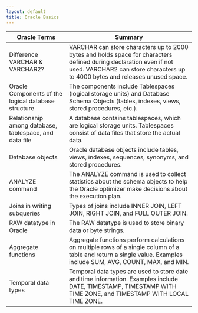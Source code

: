 ```yaml
---
layout: default
title: Oracle Basics
---
```


| **Oracle Terms** | **Summary** |
|--------------|-------------|
| Difference VARCHAR & VARCHAR2? | VARCHAR can store characters up to 2000 bytes and holds space for characters defined during declaration even if not used. VARCHAR2 can store characters up to 4000 bytes and releases unused space. |
| Oracle Components of the logical database structure | The components include Tablespaces (logical storage units) and Database Schema Objects (tables, indexes, views, stored procedures, etc.). |
| Relationship among database, tablespace, and data file | A database contains tablespaces, which are logical storage units. Tablespaces consist of data files that store the actual data. |
| Database objects | Oracle database objects include tables, views, indexes, sequences, synonyms, and stored procedures. |
| ANALYZE command | The ANALYZE command is used to collect statistics about the schema objects to help the Oracle optimizer make decisions about the execution plan. |
| Joins in writing subqueries | Types of joins include INNER JOIN, LEFT JOIN, RIGHT JOIN, and FULL OUTER JOIN. |
| RAW datatype in Oracle | The RAW datatype is used to store binary data or byte strings. |
| Aggregate functions | Aggregate functions perform calculations on multiple rows of a single column of a table and return a single value. Examples include SUM, AVG, COUNT, MAX, and MIN. |
| Temporal data types | Temporal data types are used to store date and time information. Examples include DATE, TIMESTAMP, TIMESTAMP WITH TIME ZONE, and TIMESTAMP WITH LOCAL TIME ZONE. |
